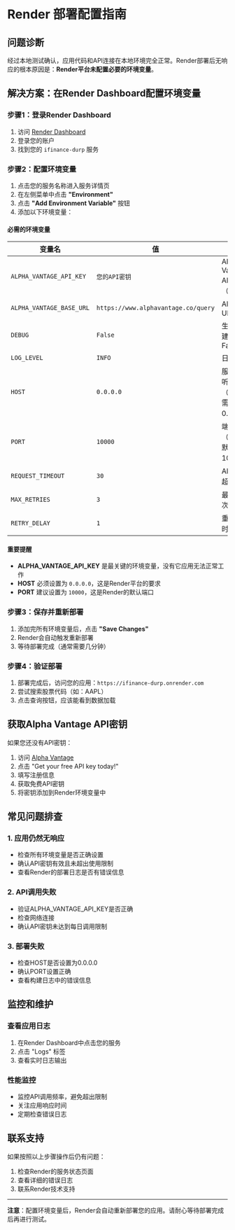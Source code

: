 # Render 部署配置指南

## 问题诊断

经过本地测试确认，应用代码和API连接在本地环境完全正常。Render部署后无响应的根本原因是：**Render平台未配置必要的环境变量**。

## 解决方案：在Render Dashboard配置环境变量

### 步骤1：登录Render Dashboard
1. 访问 [Render Dashboard](https://dashboard.render.com/)
2. 登录您的账户
3. 找到您的 `ifinance-durp` 服务

### 步骤2：配置环境变量
1. 点击您的服务名称进入服务详情页
2. 在左侧菜单中点击 **"Environment"**
3. 点击 **"Add Environment Variable"** 按钮
4. 添加以下环境变量：

#### 必需的环境变量

| 变量名 | 值 | 说明 |
|--------|----|---------|
| `ALPHA_VANTAGE_API_KEY` | `您的API密钥` | Alpha Vantage API密钥（必需） |
| `ALPHA_VANTAGE_BASE_URL` | `https://www.alphavantage.co/query` | API基础URL |
| `DEBUG` | `False` | 生产环境建议设为False |
| `LOG_LEVEL` | `INFO` | 日志级别 |
| `HOST` | `0.0.0.0` | 服务器监听地址（Render需要0.0.0.0） |
| `PORT` | `10000` | 端口号（Render默认使用10000） |
| `REQUEST_TIMEOUT` | `30` | API请求超时时间 |
| `MAX_RETRIES` | `3` | 最大重试次数 |
| `RETRY_DELAY` | `1` | 重试延迟时间 |

#### 重要提醒
- **ALPHA_VANTAGE_API_KEY** 是最关键的环境变量，没有它应用无法正常工作
- **HOST** 必须设置为 `0.0.0.0`，这是Render平台的要求
- **PORT** 建议设置为 `10000`，这是Render的默认端口

### 步骤3：保存并重新部署
1. 添加完所有环境变量后，点击 **"Save Changes"**
2. Render会自动触发重新部署
3. 等待部署完成（通常需要几分钟）

### 步骤4：验证部署
1. 部署完成后，访问您的应用：`https://ifinance-durp.onrender.com`
2. 尝试搜索股票代码（如：AAPL）
3. 点击查询按钮，应该能看到数据加载

## 获取Alpha Vantage API密钥

如果您还没有API密钥：

1. 访问 [Alpha Vantage](https://www.alphavantage.co/support/#api-key)
2. 点击 "Get your free API key today!"
3. 填写注册信息
4. 获取免费API密钥
5. 将密钥添加到Render环境变量中

## 常见问题排查

### 1. 应用仍然无响应
- 检查所有环境变量是否正确设置
- 确认API密钥有效且未超出使用限制
- 查看Render的部署日志是否有错误信息

### 2. API调用失败
- 验证ALPHA_VANTAGE_API_KEY是否正确
- 检查网络连接
- 确认API密钥未达到每日调用限制

### 3. 部署失败
- 检查HOST是否设置为0.0.0.0
- 确认PORT设置正确
- 查看构建日志中的错误信息

## 监控和维护

### 查看应用日志
1. 在Render Dashboard中点击您的服务
2. 点击 "Logs" 标签
3. 查看实时日志输出

### 性能监控
- 监控API调用频率，避免超出限制
- 关注应用响应时间
- 定期检查错误日志

## 联系支持

如果按照以上步骤操作后仍有问题：
1. 检查Render的服务状态页面
2. 查看详细的错误日志
3. 联系Render技术支持

---

**注意**：配置环境变量后，Render会自动重新部署您的应用。请耐心等待部署完成后再进行测试。